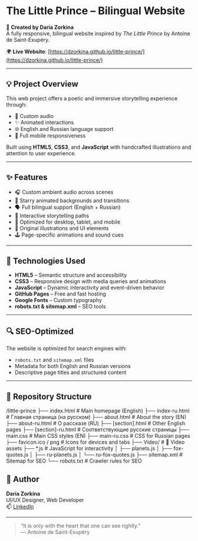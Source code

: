 # The Little Prince – Bilingual Website

🎨 **Created by Daria Zorkina**  
A fully responsive, bilingual website inspired by *The Little Prince* by Antoine de Saint-Exupéry.

🌍 **Live Website**: [https://dzorkina.github.io/little-prince/](https://dzorkina.github.io/little-prince/)

---

## 💡 Project Overview

This web project offers a poetic and immersive storytelling experience through:

- 🎵 Custom audio
- ✨ Animated interactions
- 🌐 English and Russian language support
- 📱 Full mobile responsiveness

Built using **HTML5**, **CSS3**, and **JavaScript** with handcrafted illustrations and attention to user experience.

---

## ✨ Features

- 🎧 Custom ambient audio across scenes  
- 🌌 Starry animated backgrounds and transitions  
- 🗣️ Full bilingual support (English + Russian)  
- 🧭 Interactive storytelling paths  
- 📱 Optimized for desktop, tablet, and mobile  
- 🎨 Original illustrations and UI elements  
- 🕹️ Page-specific animations and sound cues  

---

## 🔧 Technologies Used

- **HTML5** – Semantic structure and accessibility  
- **CSS3** – Responsive design with media queries and animations  
- **JavaScript** – Dynamic interactivity and event-driven behavior  
- **GitHub Pages** – Free and fast hosting  
- **Google Fonts** – Custom typography  
- **robots.txt & sitemap.xml** – SEO tools  

---

## 🔍 SEO-Optimized

The website is optimized for search engines with:
- `robots.txt` and `sitemap.xml` files
- Metadata for both English and Russian versions
- Descriptive page titles and structured content

---

## 📁 Repository Structure

/little-prince
├── index.html # Main homepage (English)
├── index-ru.html # Главная страница (на русском)
├── about.html # About the story (EN)
├── about-ru.html # О рассказе (RU)
├── [section].html # Other English pages
├── [section]-ru.html # Соответствующие русские страницы
├── main.css # Main CSS styles (EN)
├── main-ru.css # CSS for Russian pages
├── favicon.ico / png # Icons for devices and tabs
├── Video/ # 🎥 Video assets
├── *.js # JavaScript for interactivity
│ ├── planets.js
│ ├── fox-quotes.js
│ ├── ru-planets.js
│ └── ru-fox-quotes.js
├── sitemap.xml # Sitemap for SEO
└── robots.txt # Crawler rules for SEO

## 🤍 Author

**Daria Zorkina**  
UI/UX Designer, Web Developer  
📫 [LinkedIn](https://www.linkedin.com/in/daria-zorkina)

---

> “It is only with the heart that one can see rightly.”  
> — Antoine de Saint-Exupéry
